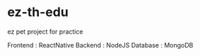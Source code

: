 # ez-th-edu
ez pet project for practice

Frontend : ReactNative
Backend : NodeJS
Database : MongoDB
